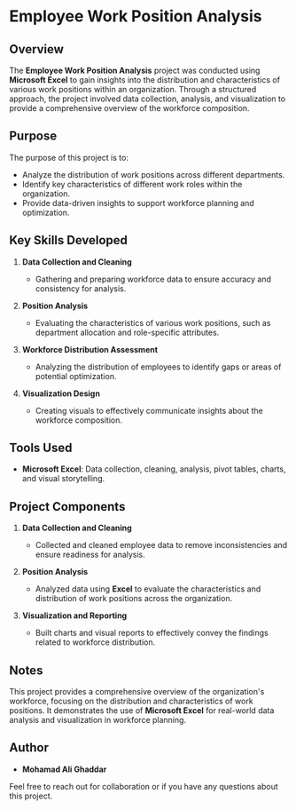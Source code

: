 # Employee Work Position Analysis

## Overview
The **Employee Work Position Analysis** project was conducted using **Microsoft Excel** to gain insights into the distribution and characteristics of various work positions within an organization. Through a structured approach, the project involved data collection, analysis, and visualization to provide a comprehensive overview of the workforce composition.

## Purpose
The purpose of this project is to:

- Analyze the distribution of work positions across different departments.
- Identify key characteristics of different work roles within the organization.
- Provide data-driven insights to support workforce planning and optimization.

## Key Skills Developed
1. **Data Collection and Cleaning**
   - Gathering and preparing workforce data to ensure accuracy and consistency for analysis.

2. **Position Analysis**
   - Evaluating the characteristics of various work positions, such as department allocation and role-specific attributes.

3. **Workforce Distribution Assessment**
   - Analyzing the distribution of employees to identify gaps or areas of potential optimization.

4. **Visualization Design**
   - Creating visuals to effectively communicate insights about the workforce composition.

## Tools Used
- **Microsoft Excel**: Data collection, cleaning, analysis, pivot tables, charts, and visual storytelling.

## Project Components
1. **Data Collection and Cleaning**
   - Collected and cleaned employee data to remove inconsistencies and ensure readiness for analysis.

2. **Position Analysis**
   - Analyzed data using **Excel** to evaluate the characteristics and distribution of work positions across the organization.

3. **Visualization and Reporting**
   - Built charts and visual reports to effectively convey the findings related to workforce distribution.

## Notes
This project provides a comprehensive overview of the organization's workforce, focusing on the distribution and characteristics of work positions. It demonstrates the use of **Microsoft Excel** for real-world data analysis and visualization in workforce planning.

## Author
- **Mohamad Ali Ghaddar**

Feel free to reach out for collaboration or if you have any questions about this project.

